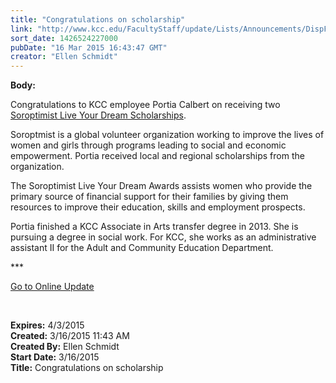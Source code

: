 ```yaml
---
title: "Congratulations on scholarship"
link: "http://www.kcc.edu/FacultyStaff/update/Lists/Announcements/DispForm.aspx?ID=1858"
sort_date: 1426524227000
pubDate: "16 Mar 2015 16:43:47 GMT"
creator: "Ellen Schmidt"
---
```


<div><b>Body:</b> <div class="ExternalClassA9B6AAD8CC3B4606BC03C52C5D0ED53B"><p>​Congratulations to KCC employee Portia Calbert on receiving two <a href="http://www.soroptimist.org/awards/live-your-dream-awards.html">Soroptimist Live Your Dream Scholarships</a>.</p>
<p>Soroptmist is a global volunteer organization working to improve the lives of women and girls through programs leading to social and economic empowerment. Portia received local and regional scholarships from the organization.</p>
<p>The Soroptimist Live Your Dream Awards assists women who provide the primary source of financial support for their families by giving them resources to improve their education, skills and employment prospects.</p>
<p>Portia finished a KCC Associate in Arts transfer degree in 2013. She is pursuing a degree in social work. For KCC, she works as an administrative assistant II for the Adult and Community Education Department. <br /></p>
<p>***</p>
<p><a href="/update">Go to Online Update</a></p>
<p> </p></div></div>
<div><b>Expires:</b> 4/3/2015</div>
<div><b>Created:</b> 3/16/2015 11:43 AM</div>
<div><b>Created By:</b> Ellen Schmidt</div>
<div><b>Start Date:</b> 3/16/2015</div>
<div><b>Title:</b> Congratulations on scholarship</div>
